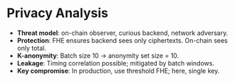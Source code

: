 # Privacy Analysis

- **Threat model**: on-chain observer, curious backend, network adversary.
- **Protection**: FHE ensures backend sees only ciphertexts. On-chain sees only total.
- **K-anonymity**: Batch size 10 → anonymity set size = 10.
- **Leakage**: Timing correlation possible; mitigated by batch windows.
- **Key compromise**: In production, use threshold FHE; here, single key.
